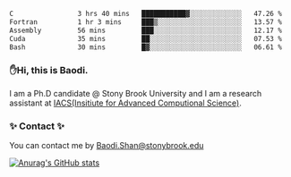 <!--START_SECTION:waka-->

```txt
C                3 hrs 40 mins   ███████████▓░░░░░░░░░░░░░   47.26 %
Fortran          1 hr 3 mins     ███▒░░░░░░░░░░░░░░░░░░░░░   13.57 %
Assembly         56 mins         ███░░░░░░░░░░░░░░░░░░░░░░   12.17 %
Cuda             35 mins         ██░░░░░░░░░░░░░░░░░░░░░░░   07.53 %
Bash             30 mins         █▓░░░░░░░░░░░░░░░░░░░░░░░   06.61 %
```

<!--END_SECTION:waka-->

### ✋Hi, this is Baodi. 

I am a Ph.D candidate @ Stony Brook University and I am a research assistant at [IACS(Insitiute for Advanced Computional Science)](https://iacs.stonybrook.edu/).

### ✨ Contact ✨

You can contact me by [Baodi.Shan@stonybrook.edu](mailto:Baodi.Shan@stonybrook.edu)

[![Anurag's GitHub stats](https://github-readme-stats.vercel.app/api?username=lwshanbd&theme=jolly&show_icons=true&count_private=true&include_all_commits=true)](https://github.com/anuraghazra/github-readme-stats)



<!--
**lwshanbd/lwshanbd** is a ✨ _special_ ✨ repository because its `README.md` (this file) appears on your GitHub profile.

Here are some ideas to get you started:

- 🔭 I’m currently working on ...
- 🌱 I’m currently learning ...
- 👯 I’m looking to collaborate on ...
- 🤔 I’m looking for help with ...
- 💬 Ask me about ...
- 📫 How to reach me: ...
- 😄 Pronouns: ...
- ⚡ Fun fact: ...
-->
